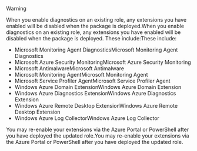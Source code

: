 > [!WARNING]
> <span data-ttu-id="1b3e0-101">When you enable diagnostics on an existing role, any extensions you have enabled will be disabled when the package is deployed.</span><span class="sxs-lookup"><span data-stu-id="1b3e0-101">When you enable diagnostics on an existing role, any extensions you have enabled will be disabled when the package is deployed.</span></span> <span data-ttu-id="1b3e0-102">These include:</span><span class="sxs-lookup"><span data-stu-id="1b3e0-102">These include:</span></span>
>
> * <span data-ttu-id="1b3e0-103">Microsoft Monitoring Agent Diagnostics</span><span class="sxs-lookup"><span data-stu-id="1b3e0-103">Microsoft Monitoring Agent Diagnostics</span></span>
> * <span data-ttu-id="1b3e0-104">Microsoft Azure Security Monitoring</span><span class="sxs-lookup"><span data-stu-id="1b3e0-104">Microsoft Azure Security Monitoring</span></span>
> * <span data-ttu-id="1b3e0-105">Microsoft Antimalware</span><span class="sxs-lookup"><span data-stu-id="1b3e0-105">Microsoft Antimalware</span></span>                 
> * <span data-ttu-id="1b3e0-106">Microsoft Monitoring Agent</span><span class="sxs-lookup"><span data-stu-id="1b3e0-106">Microsoft Monitoring Agent</span></span>
> * <span data-ttu-id="1b3e0-107">Microsoft Service Profiler Agent</span><span class="sxs-lookup"><span data-stu-id="1b3e0-107">Microsoft Service Profiler Agent</span></span>      
> * <span data-ttu-id="1b3e0-108">Windows Azure Domain Extension</span><span class="sxs-lookup"><span data-stu-id="1b3e0-108">Windows Azure Domain Extension</span></span>        
> * <span data-ttu-id="1b3e0-109">Windows Azure Diagnostics Extension</span><span class="sxs-lookup"><span data-stu-id="1b3e0-109">Windows Azure Diagnostics Extension</span></span>   
> * <span data-ttu-id="1b3e0-110">Windows Azure Remote Desktop Extension</span><span class="sxs-lookup"><span data-stu-id="1b3e0-110">Windows Azure Remote Desktop Extension</span></span>
> * <span data-ttu-id="1b3e0-111">Windows Azure Log Collector</span><span class="sxs-lookup"><span data-stu-id="1b3e0-111">Windows Azure Log Collector</span></span>
>
> <span data-ttu-id="1b3e0-112">You may re-enable your extensions via the Azure Portal or PowerShell after you have deployed the updated role.</span><span class="sxs-lookup"><span data-stu-id="1b3e0-112">You may re-enable your extensions via the Azure Portal or PowerShell after you have deployed the updated role.</span></span>
>
